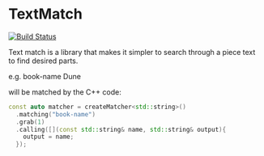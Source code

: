 # TextMatch

[![Build Status](https://travis-ci.org/gdunton/TextMatch.svg?branch=master)](https://travis-ci.org/gdunton/TextMatch)

Text match is a library that makes it simpler to search through a piece text to find desired parts.

e.g.
book-name Dune

will be matched by the C++ code:

```cpp
const auto matcher = createMatcher<std::string>()
  .matching("book-name")
  .grab(1)
  .calling([](const std::string& name, std::string& output){
    output = name;
  });
```



